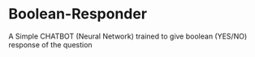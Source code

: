 # Boolean-Responder
A Simple CHATBOT (Neural Network) trained to give boolean (YES/NO) response of the question 

